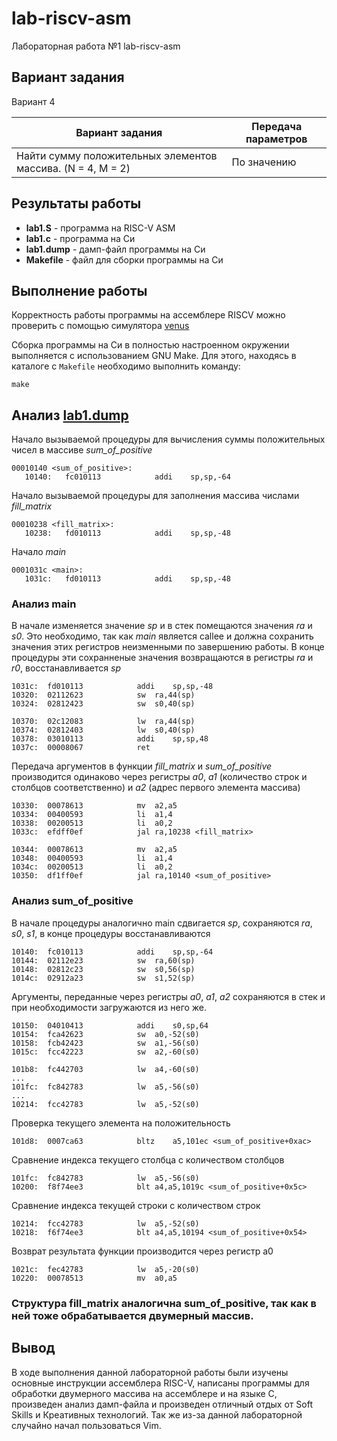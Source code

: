 # lab-riscv-asm

Лабораторная работа №1 lab-riscv-asm

## Вариант задания
Вариант 4

Вариант задания | Передача параметров
--------------- | -------------
Найти сумму положительных элементов массива. (N = 4, M = 2) | По значению 

## Результаты работы

* **lab1.S** - программа на RISC-V ASM
* **lab1.c** - программа на Си
* **lab1.dump** - дамп-файл программы на Си
* **Makefile** - файл для сборки программы на Си
## Выполнение работы
Корректность работы программы на ассемблере RISCV можно проверить с помощью симулятора [venus](https://www.kvakil.me/venus/)

Сборка программы на Си в полностью настроенном окружении выполняется с использованием GNU Make. Для этого, находясь в каталоге с `Makefile` необходимо выполнить команду:
```
make
```
## Анализ [lab1.dump](https://github.com/iAnt0n/lab-riscv-asm/blob/master/lab1.dump)
Начало вызываемой процедуры для вычисления суммы положительных чисел в массиве *sum_of_positive*
```
00010140 <sum_of_positive>:
   10140:	fc010113          	addi	sp,sp,-64
```
Начало вызываемой процедуры для заполнения массива числами *fill_matrix*
```
00010238 <fill_matrix>:
   10238:	fd010113          	addi	sp,sp,-48
```
Начало *main*
```
0001031c <main>:
   1031c:	fd010113          	addi	sp,sp,-48
```

### Анализ main
В начале изменяется значение *sp* и в стек помещаются значения *ra* и *s0*. Это необходимо, так как *main* является callee и должна сохранить значения этих регистров неизменными по завершению работы. В конце процедуры эти сохранненые значения возвращаются в регистры *ra* и *r0*, восстанавливается *sp*
```
1031c:	fd010113          	addi	sp,sp,-48
10320:	02112623          	sw	ra,44(sp)
10324:	02812423          	sw	s0,40(sp)
```
```
10370:	02c12083          	lw	ra,44(sp)
10374:	02812403          	lw	s0,40(sp)
10378:	03010113          	addi	sp,sp,48
1037c:	00008067          	ret
```
Передача аргументов в функции *fill_matrix* и *sum_of_positive* производится одинаково через регистры *a0*, *a1* (количество строк и столбцов соответственно) и *a2* (адрес первого элемента массива)
```
10330:	00078613          	mv	a2,a5
10334:	00400593          	li	a1,4
10338:	00200513          	li	a0,2
1033c:	efdff0ef          	jal	ra,10238 <fill_matrix>
```
```
10344:	00078613          	mv	a2,a5
10348:	00400593          	li	a1,4
1034c:	00200513          	li	a0,2
10350:	df1ff0ef          	jal	ra,10140 <sum_of_positive>
```
### Анализ sum_of_positive
В начале процедуры аналогично main сдвигается *sp*, сохраняются *ra*, *s0*, *s1*, в конце процедуры восстанавливаются
```
10140:	fc010113          	addi	sp,sp,-64
10144:	02112e23          	sw	ra,60(sp)
10148:	02812c23          	sw	s0,56(sp)
1014c:	02912a23          	sw	s1,52(sp)
```
Аргументы, переданные через регистры *a0*, *a1*, *a2* сохраняются в стек и при необходимости загружаются из него же.
```
10150:	04010413          	addi	s0,sp,64
10154:	fca42623          	sw	a0,-52(s0)
10158:	fcb42423          	sw	a1,-56(s0)
1015c:	fcc42223          	sw	a2,-60(s0)
```
```
101b8:	fc442703          	lw	a4,-60(s0)
...
101fc:	fc842783          	lw	a5,-56(s0)
...
10214:	fcc42783          	lw	a5,-52(s0)
```
Проверка текущего элемента на положительность
```
101d8:	0007ca63          	bltz	a5,101ec <sum_of_positive+0xac>
```
Сравнение индекса текущего столбца с количеством столбцов
```
101fc:	fc842783          	lw	a5,-56(s0)
10200:	f8f74ee3          	blt	a4,a5,1019c <sum_of_positive+0x5c>
```
Сравнение индекса текущей строки с количеством строк
```
10214:	fcc42783          	lw	a5,-52(s0)
10218:	f6f74ee3          	blt	a4,a5,10194 <sum_of_positive+0x54>
```
Возврат результата функции производится через регистр a0
```
1021c:	fec42783          	lw	a5,-20(s0)
10220:	00078513          	mv	a0,a5
```
### Структура fill_matrix аналогична sum_of_positive, так как в ней тоже обрабатывается двумерный массив.

## Вывод
В ходе выполнения данной лабораторной работы были изучены основные инструкции ассемблера RISC-V, написаны программы для обработки двумерного массива на ассемблере и на языке C, произведен анализ дамп-файла и произведен отличный отдых от Soft Skills и Креативных технологий. Так же из-за данной лабораторной случайно начал пользоваться Vim.
